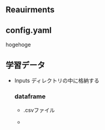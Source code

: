 ## Reauirments

## config.yaml

hogehoge

## 学習データ

- Inputs ディレクトリの中に格納する

  ### dataframe

  - .csvファイル

  - 
